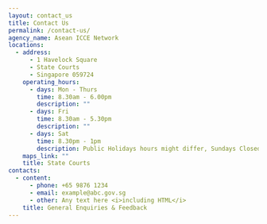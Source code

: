 ```yaml
---
layout: contact_us
title: Contact Us
permalink: /contact-us/
agency_name: Asean ICCE Network
locations:
  - address:
      - 1 Havelock Square
      - State Courts
      - Singapore 059724
    operating_hours:
      - days: Mon - Thurs
        time: 8.30am - 6.00pm
        description: ""
      - days: Fri
        time: 8.30am - 5.30pm
        description: ""
      - days: Sat
        time: 8.30pm - 1pm
        description: Public Holidays hours might differ, Sundays Closed
    maps_link: ""
    title: State Courts
contacts:
  - content:
      - phone: +65 9876 1234
      - email: example@abc.gov.sg
      - other: Any text here <i>including HTML</i>
    title: General Enquiries & Feedback
---
```

